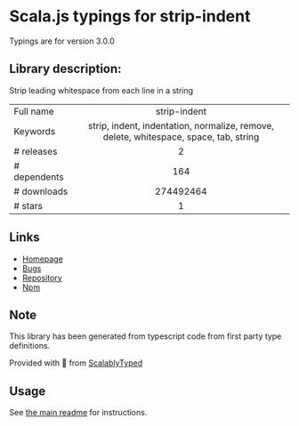 
# Scala.js typings for strip-indent

Typings are for version 3.0.0

## Library description:
Strip leading whitespace from each line in a string

|                    |                 |
| ------------------ | :-------------: |
| Full name          | strip-indent |
| Keywords           | strip, indent, indentation, normalize, remove, delete, whitespace, space, tab, string |
| # releases         | 2 |
| # dependents       | 164 |
| # downloads        | 274492464 |
| # stars            | 1 |

## Links
- [Homepage](https://github.com/sindresorhus/strip-indent#readme)
- [Bugs](https://github.com/sindresorhus/strip-indent/issues)
- [Repository](https://github.com/sindresorhus/strip-indent)
- [Npm](https://www.npmjs.com/package/strip-indent)
    


## Note
This library has been generated from typescript code from first party type definitions.

Provided with :purple_heart: from [ScalablyTyped](https://github.com/oyvindberg/ScalablyTyped)

## Usage
See [the main readme](../../readme.md) for instructions.



